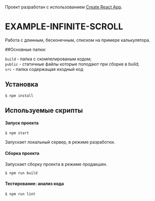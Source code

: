 Проект разработан с использованием [Create React App](https://github.com/facebook/create-react-app).

# EXAMPLE-INFINITE-SCROLL
Работа с длинным, бесконечным, списком на примере калькулятора.

##Основные папки:

`build` - папка с скомпелированым кодом;  
`public` - статичные файлы которые поподают при сборке в build;  
`src` - папка содержащая иходный код

## Установка

```
$ npm install
```

## Используемые скрипты

#### Запуск проекта

```
$ npm start
```
Запускает локальный сервер, в режиме разработки.

#### Сборка проекта

Запускает сборку проекта в режиме продакшен.
```
$ npm run build
```

#### Тестирование: анализ кода
```
$ npm run lint
``` 
